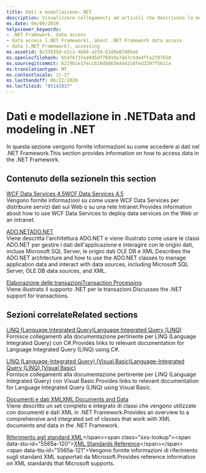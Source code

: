 ```yaml
---
title: Dati e modellazione-.NET
description: Visualizzare collegamenti ad articoli che descrivono la modellazione e come accedere ai dati in .NET. Gli articoli riguardano WCF Data Services, ADO.NET e l'elaborazione delle transazioni.
ms.date: 09/09/2019
helpviewer_keywords:
- .NET Framework, data access
- data access [.NET Framework], about .NET Framework data access
- data [.NET Framework], accessing
ms.assetid: 8c37635d-e2c1-4b64-a258-61d9e87405e6
ms.openlocfilehash: 654f6f37e40d5df76910a7de7c5de4ffa2787b58
ms.sourcegitcommit: 6219b1e1feccb16d88656444210fed3297f5611e
ms.translationtype: MT
ms.contentlocale: it-IT
ms.lasthandoff: 06/22/2020
ms.locfileid: "85141837"
---
```

# <a name="data-and-modeling-in-net"></a><span data-ttu-id="5565a-104">Dati e modellazione in .NET</span><span class="sxs-lookup"><span data-stu-id="5565a-104">Data and modeling in .NET</span></span>

<span data-ttu-id="5565a-105">In questa sezione vengono fornite informazioni su come accedere ai dati nel .NET Framework.</span><span class="sxs-lookup"><span data-stu-id="5565a-105">This section provides information on how to access data in the .NET Framework.</span></span>  
  
## <a name="in-this-section"></a><span data-ttu-id="5565a-106">Contenuto della sezione</span><span class="sxs-lookup"><span data-stu-id="5565a-106">In this section</span></span>

 [<span data-ttu-id="5565a-107">WCF Data Services 4.5</span><span class="sxs-lookup"><span data-stu-id="5565a-107">WCF Data Services 4.5</span></span>](./wcf/index.md)  
 <span data-ttu-id="5565a-108">Vengono fornite informazioni su come usare WCF Data Services per distribuire servizi dati sul Web o su una rete Intranet.</span><span class="sxs-lookup"><span data-stu-id="5565a-108">Provides information about how to use WCF Data Services to deploy data services on the Web or an intranet.</span></span>  

 [<span data-ttu-id="5565a-109">ADO.NET</span><span class="sxs-lookup"><span data-stu-id="5565a-109">ADO.NET</span></span>](./adonet/index.md)  
 <span data-ttu-id="5565a-110">Viene descritta l'architettura ADO.NET e viene illustrato come usare le classi ADO.NET per gestire i dati dell'applicazione e interagire con le origini dati, incluse Microsoft SQL Server, le origini dati OLE DB e XML.</span><span class="sxs-lookup"><span data-stu-id="5565a-110">Describes the ADO.NET architecture and how to use the ADO.NET classes to manage application data and interact with data sources, including Microsoft SQL Server, OLE DB data sources, and XML.</span></span>  
  
 [<span data-ttu-id="5565a-111">Elaborazione delle transazioni</span><span class="sxs-lookup"><span data-stu-id="5565a-111">Transaction Processing</span></span>](./transactions/index.md)  
 <span data-ttu-id="5565a-112">Viene illustrato il supporto .NET per le transazioni.</span><span class="sxs-lookup"><span data-stu-id="5565a-112">Discusses the .NET support for transactions.</span></span>  
  
## <a name="related-sections"></a><span data-ttu-id="5565a-113">Sezioni correlate</span><span class="sxs-lookup"><span data-stu-id="5565a-113">Related sections</span></span>

 [<span data-ttu-id="5565a-114">LINQ (Language Integrated Query)</span><span class="sxs-lookup"><span data-stu-id="5565a-114">Language Integrated Query (LINQ)</span></span>](../../csharp/programming-guide/concepts/linq/index.md)  
 <span data-ttu-id="5565a-115">Fornisce collegamenti alla documentazione pertinente per LINQ (Language Integrated Query) con C#.</span><span class="sxs-lookup"><span data-stu-id="5565a-115">Provides links to relevant documentation for Language Integrated Query (LINQ) using C#.</span></span>  
  
 [<span data-ttu-id="5565a-116">LINQ (Language-Integrated Query) (Visual Basic)</span><span class="sxs-lookup"><span data-stu-id="5565a-116">Language-Integrated Query (LINQ) (Visual Basic)</span></span>](../../visual-basic/programming-guide/concepts/linq/index.md)  
 <span data-ttu-id="5565a-117">Fornisce collegamenti alla documentazione pertinente per LINQ (Language Integrated Query) con Visual Basic.</span><span class="sxs-lookup"><span data-stu-id="5565a-117">Provides links to relevant documentation for Language Integrated Query (LINQ) using Visual Basic.</span></span>  
  
 [<span data-ttu-id="5565a-118">Documenti e dati XML</span><span class="sxs-lookup"><span data-stu-id="5565a-118">XML Documents and Data</span></span>](../../standard/data/xml/index.md)  
 <span data-ttu-id="5565a-119">Viene descritto un set completo e integrato di classi che vengono utilizzate con documenti e dati XML in .NET Framework.</span><span class="sxs-lookup"><span data-stu-id="5565a-119">Provides an overview to a comprehensive and integrated set of classes that work with XML documents and data in the .NET Framework.</span></span>  
  
 <span data-ttu-id="5565a-120">[Riferimento agli standard XML](https://docs.microsoft.com/previous-versions/dotnet/netframework-4.0/ms256177(v=vs.100))</span><span class="sxs-lookup"><span data-stu-id="5565a-120">[XML Standards Reference](https://docs.microsoft.com/previous-versions/dotnet/netframework-4.0/ms256177(v=vs.100))</span></span>  
 <span data-ttu-id="5565a-121">Vengono fornite informazioni di riferimento sugli standard XML supportati da Microsoft.</span><span class="sxs-lookup"><span data-stu-id="5565a-121">Provides reference information on XML standards that Microsoft supports.</span></span>  
